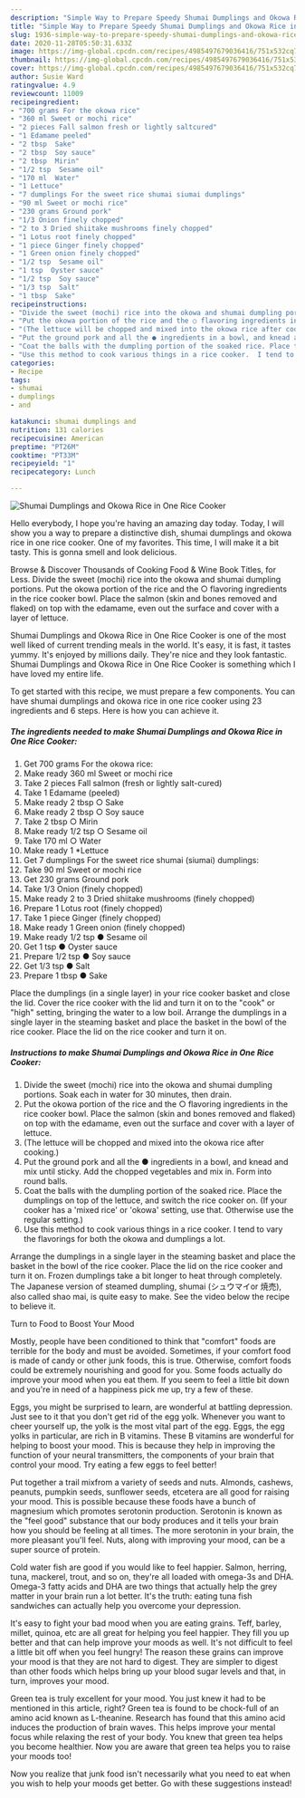 ```yaml
---
description: "Simple Way to Prepare Speedy Shumai Dumplings and Okowa Rice in One Rice Cooker"
title: "Simple Way to Prepare Speedy Shumai Dumplings and Okowa Rice in One Rice Cooker"
slug: 1936-simple-way-to-prepare-speedy-shumai-dumplings-and-okowa-rice-in-one-rice-cooker
date: 2020-11-28T05:50:31.633Z
image: https://img-global.cpcdn.com/recipes/4985497679036416/751x532cq70/shumai-dumplings-and-okowa-rice-in-one-rice-cooker-recipe-main-photo.jpg
thumbnail: https://img-global.cpcdn.com/recipes/4985497679036416/751x532cq70/shumai-dumplings-and-okowa-rice-in-one-rice-cooker-recipe-main-photo.jpg
cover: https://img-global.cpcdn.com/recipes/4985497679036416/751x532cq70/shumai-dumplings-and-okowa-rice-in-one-rice-cooker-recipe-main-photo.jpg
author: Susie Ward
ratingvalue: 4.9
reviewcount: 11009
recipeingredient:
- "700 grams For the okowa rice"
- "360 ml Sweet or mochi rice"
- "2 pieces Fall salmon fresh or lightly saltcured"
- "1 Edamame peeled"
- "2 tbsp  Sake"
- "2 tbsp  Soy sauce"
- "2 tbsp  Mirin"
- "1/2 tsp  Sesame oil"
- "170 ml  Water"
- "1 Lettuce"
- "7 dumplings For the sweet rice shumai siumai dumplings"
- "90 ml Sweet or mochi rice"
- "230 grams Ground pork"
- "1/3 Onion finely chopped"
- "2 to 3 Dried shiitake mushrooms finely chopped"
- "1 Lotus root finely chopped"
- "1 piece Ginger finely chopped"
- "1 Green onion finely chopped"
- "1/2 tsp  Sesame oil"
- "1 tsp  Oyster sauce"
- "1/2 tsp  Soy sauce"
- "1/3 tsp  Salt"
- "1 tbsp  Sake"
recipeinstructions:
- "Divide the sweet (mochi) rice into the okowa and shumai dumpling portions. Soak each in water for 30 minutes, then drain."
- "Put the okowa portion of the rice and the ○ flavoring ingredients in the rice cooker bowl. Place the salmon (skin and bones removed and flaked) on top with the edamame, even out the surface and cover with a layer of lettuce."
- "(The lettuce will be chopped and mixed into the okowa rice after cooking.)"
- "Put the ground pork and all the ● ingredients in a bowl, and knead and mix until sticky. Add the chopped vegetables and mix in. Form into round balls."
- "Coat the balls with the dumpling portion of the soaked rice. Place the dumplings on top of the lettuce, and switch the rice cooker on. (If your cooker has a &#39;mixed rice&#39; or &#39;okowa&#39; setting, use that. Otherwise use the regular setting.)"
- "Use this method to cook various things in a rice cooker.  I tend to vary the flavorings for both the okowa and dumplings a lot."
categories:
- Recipe
tags:
- shumai
- dumplings
- and

katakunci: shumai dumplings and 
nutrition: 131 calories
recipecuisine: American
preptime: "PT26M"
cooktime: "PT33M"
recipeyield: "1"
recipecategory: Lunch

---
```



![Shumai Dumplings and Okowa Rice in One Rice Cooker](https://img-global.cpcdn.com/recipes/4985497679036416/751x532cq70/shumai-dumplings-and-okowa-rice-in-one-rice-cooker-recipe-main-photo.jpg)

Hello everybody, I hope you're having an amazing day today. Today, I will show you a way to prepare a distinctive dish, shumai dumplings and okowa rice in one rice cooker. One of my favorites. This time, I will make it a bit tasty. This is gonna smell and look delicious.

Browse &amp; Discover Thousands of Cooking Food &amp; Wine Book Titles, for Less. Divide the sweet (mochi) rice into the okowa and shumai dumpling portions. Put the okowa portion of the rice and the ○ flavoring ingredients in the rice cooker bowl. Place the salmon (skin and bones removed and flaked) on top with the edamame, even out the surface and cover with a layer of lettuce.

Shumai Dumplings and Okowa Rice in One Rice Cooker is one of the most well liked of current trending meals in the world. It's easy, it is fast, it tastes yummy. It's enjoyed by millions daily. They're nice and they look fantastic. Shumai Dumplings and Okowa Rice in One Rice Cooker is something which I have loved my entire life.


To get started with this recipe, we must prepare a few components. You can have shumai dumplings and okowa rice in one rice cooker using 23 ingredients and 6 steps. Here is how you can achieve it.

<!--inarticleads1-->

##### The ingredients needed to make Shumai Dumplings and Okowa Rice in One Rice Cooker:

1. Get 700 grams For the okowa rice:
1. Make ready 360 ml Sweet or mochi rice
1. Take 2 pieces Fall salmon (fresh or lightly salt-cured)
1. Take 1 Edamame (peeled)
1. Make ready 2 tbsp ○ Sake
1. Make ready 2 tbsp ○ Soy sauce
1. Take 2 tbsp ○ Mirin
1. Make ready 1/2 tsp ○ Sesame oil
1. Take 170 ml ○ Water
1. Make ready 1 *Lettuce
1. Get 7 dumplings For the sweet rice shumai (siumai) dumplings:
1. Take 90 ml Sweet or mochi rice
1. Get 230 grams Ground pork
1. Take 1/3 Onion (finely chopped)
1. Make ready 2 to 3 Dried shiitake mushrooms (finely chopped)
1. Prepare 1 Lotus root (finely chopped)
1. Take 1 piece Ginger (finely chopped)
1. Make ready 1 Green onion (finely chopped)
1. Make ready 1/2 tsp ● Sesame oil
1. Get 1 tsp ● Oyster sauce
1. Prepare 1/2 tsp ● Soy sauce
1. Get 1/3 tsp ● Salt
1. Prepare 1 tbsp ● Sake


Place the dumplings (in a single layer) in your rice cooker basket and close the lid. Cover the rice cooker with the lid and turn it on to the &#34;cook&#34; or &#34;high&#34; setting, bringing the water to a low boil. Arrange the dumplings in a single layer in the steaming basket and place the basket in the bowl of the rice cooker. Place the lid on the rice cooker and turn it on. 

<!--inarticleads2-->

##### Instructions to make Shumai Dumplings and Okowa Rice in One Rice Cooker:

1. Divide the sweet (mochi) rice into the okowa and shumai dumpling portions. Soak each in water for 30 minutes, then drain.
1. Put the okowa portion of the rice and the ○ flavoring ingredients in the rice cooker bowl. Place the salmon (skin and bones removed and flaked) on top with the edamame, even out the surface and cover with a layer of lettuce.
1. (The lettuce will be chopped and mixed into the okowa rice after cooking.)
1. Put the ground pork and all the ● ingredients in a bowl, and knead and mix until sticky. Add the chopped vegetables and mix in. Form into round balls.
1. Coat the balls with the dumpling portion of the soaked rice. Place the dumplings on top of the lettuce, and switch the rice cooker on. (If your cooker has a &#39;mixed rice&#39; or &#39;okowa&#39; setting, use that. Otherwise use the regular setting.)
1. Use this method to cook various things in a rice cooker.  I tend to vary the flavorings for both the okowa and dumplings a lot.


Arrange the dumplings in a single layer in the steaming basket and place the basket in the bowl of the rice cooker. Place the lid on the rice cooker and turn it on. Frozen dumplings take a bit longer to heat through completely. The Japanese version of steamed dumpling, shumai (シュウマイor 焼売), also called shao mai, is quite easy to make. See the video below the recipe to believe it. 

Turn to Food to Boost Your Mood


Mostly, people have been conditioned to think that "comfort" foods are terrible for the body and must be avoided. Sometimes, if your comfort food is made of candy or other junk foods, this is true. Otherwise, comfort foods could be extremely nourishing and good for you. Some foods actually do improve your mood when you eat them. If you seem to feel a little bit down and you're in need of a happiness pick me up, try a few of these.

Eggs, you might be surprised to learn, are wonderful at battling depression. Just see to it that you don't get rid of the egg yolk. Whenever you want to cheer yourself up, the yolk is the most vital part of the egg. Eggs, the egg yolks in particular, are rich in B vitamins. These B vitamins are wonderful for helping to boost your mood. This is because they help in improving the function of your neural transmitters, the components of your brain that control your mood. Try eating a few eggs to feel better!

Put together a trail mixfrom a variety of seeds and nuts. Almonds, cashews, peanuts, pumpkin seeds, sunflower seeds, etcetera are all good for raising your mood. This is possible because these foods have a bunch of magnesium which promotes serotonin production. Serotonin is known as the "feel good" substance that our body produces and it tells your brain how you should be feeling at all times. The more serotonin in your brain, the more pleasant you'll feel. Nuts, along with improving your mood, can be a super source of protein.

Cold water fish are good if you would like to feel happier. Salmon, herring, tuna, mackerel, trout, and so on, they're all loaded with omega-3s and DHA. Omega-3 fatty acids and DHA are two things that actually help the grey matter in your brain run a lot better. It's the truth: eating tuna fish sandwiches can actually help you overcome your depression. 

It's easy to fight your bad mood when you are eating grains. Teff, barley, millet, quinoa, etc are all great for helping you feel happier. They fill you up better and that can help improve your moods as well. It's not difficult to feel a little bit off when you feel hungry! The reason these grains can improve your mood is that they are not hard to digest. They are simpler to digest than other foods which helps bring up your blood sugar levels and that, in turn, improves your mood.

Green tea is truly excellent for your mood. You just knew it had to be mentioned in this article, right? Green tea is found to be chock-full of an amino acid known as L-theanine. Research has found that this amino acid induces the production of brain waves. This helps improve your mental focus while relaxing the rest of your body. You knew that green tea helps you become healthier. Now you are aware that green tea helps you to raise your moods too!

Now you realize that junk food isn't necessarily what you need to eat when you wish to help your moods get better. Go  with  these suggestions  instead!

